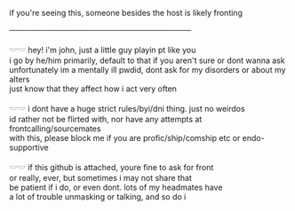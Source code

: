 if you're seeing this, someone besides the host is likely fronting

─────────────────────────────────

𓎟𓎟 hey! i'm john, just a little guy playin pt like you<br>
i go by he/him primarily, default to that if you aren't sure or dont wanna ask<br>
unfortunately im a mentally ill pwdid, dont ask for my disorders or about my alters<br>
just know that they affect how i act very often
<br>

𓎟𓎟 i dont have a huge strict rules/byi/dni thing. just no weirdos<br>
id rather not be flirted with, nor have any attempts at frontcalling/sourcemates<br>
with this, please block me if you are profic/ship/comship etc or endo-supportive
<br>

𓎟𓎟 if this github is attached, youre fine to ask for front<br>
or really, ever, but sometimes i may not share that<br>
be patient if i do, or even dont. lots of my headmates have<br>
a lot of trouble unmasking or talking, and so do i
